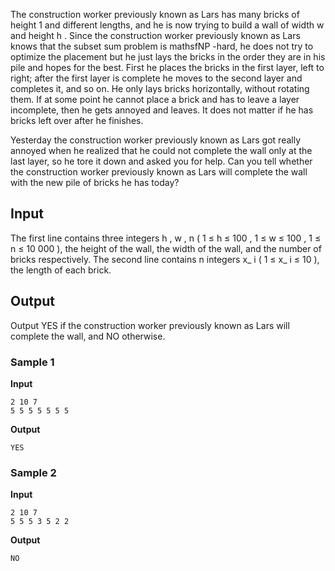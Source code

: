 The construction worker previously known as Lars has many
bricks of height 1 and
different lengths, and he is now trying to build a wall of
width w and height h . Since the
construction worker previously known as Lars knows that the
subset sum problem is mathsfNP -hard, he does not try to
optimize the placement but he just lays the bricks in the order
they are in his pile and hopes for the best. First he places
the bricks in the first layer, left to right; after the first
layer is complete he moves to the second layer and completes
it, and so on. He only lays bricks horizontally, without
rotating them. If at some point he cannot place a brick and has
to leave a layer incomplete, then he gets annoyed and leaves.
It does not matter if he has bricks left over after he
finishes.

Yesterday the construction worker previously known as Lars
got really annoyed when he realized that he could not complete
the wall only at the last layer, so he tore it down and asked
you for help. Can you tell whether the construction worker
previously known as Lars will complete the wall with the new
pile of bricks he has today?

## Input
The first line contains three integers h , w , n ( 1
≤ h ≤ 100 , 1 ≤
w ≤ 100 , 1 ≤ n
≤ 10 000 ), the height of the wall, the width of
the wall, and the number of bricks respectively. The second
line contains n integers x_ i ( 1 ≤ x_ i ≤ 10 ), the length of
each brick.

## Output
Output YES if the construction
worker previously known as Lars will complete the wall, and NO otherwise.

### Sample 1
**Input**
```text
2 10 7
5 5 5 5 5 5 5
```
**Output**
```text
YES
```

### Sample 2
**Input**
```text
2 10 7
5 5 5 3 5 2 2
```
**Output**
```text
NO
```
